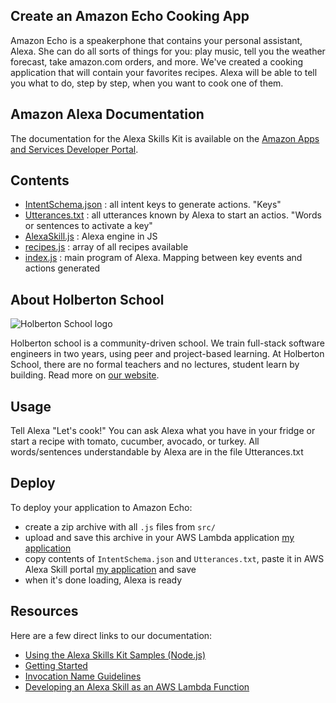 ## Create an Amazon Echo Cooking App
Amazon Echo is a speakerphone that contains your personal assistant, Alexa.
She can do all sorts of things for you: play music, tell you the weather forecast, take amazon.com orders, and more.
We've created a cooking application that will contain your favorites recipes.
Alexa will be able to tell you what to do, step by step, when you want to cook one of them.


## Amazon Alexa Documentation
The documentation for the Alexa Skills Kit is available on the [Amazon Apps and Services Developer Portal](https://developer.amazon.com/appsandservices/solutions/alexa/alexa-skills-kit/).

## Contents
- [IntentSchema.json](speechAssets/IntentSchema.json) : all intent keys to generate actions. "Keys"
- [Utterances.txt](speechAssets/Utterances.txt) : all utterances known by Alexa to start an actios. "Words or sentences to activate a key"
- [AlexaSkill.js](src/AlexaSkill.js) : Alexa engine in JS
- [recipes.js](src/recipes.js) : array of all recipes available
- [index.js](src/index.js) : main program of Alexa. Mapping between key events and actions generated


## About Holberton School
![Holberton School logo](http://photos2.meetupstatic.com/photos/event/3/0/0/8/600_446112296.jpeg)

Holberton school is a community-driven school.
We train full-stack software engineers in two years, using peer and project-based learning.
At Holberton School, there are no formal teachers and no lectures, student learn by building.
Read more on [our website](https://www.holbertonschool.com/).


## Usage
Tell Alexa "Let's cook!" You can ask Alexa what you have in your fridge or start a recipe with tomato, cucumber, avocado, or turkey.
All words/sentences understandable by Alexa are in the file Utterances.txt


## Deploy
To deploy your application to Amazon Echo:

- create a zip archive with all `.js` files from `src/`
- upload and save this archive in your AWS Lambda application [my application](https://console.aws.amazon.com/lambda/home?region=us-east-1#/functions/cook?tab=code)
- copy contents of `IntentSchema.json` and `Utterances.txt`, paste it in AWS Alexa Skill portal [my application](https://developer.amazon.com/edw/home.html#/skill/amzn1.ask.skill.3f75ce0b-1fe6-4748-a438-88f5da60c973/en_US/intentSchema/list) and save
- when it's done loading, Alexa is ready


## Resources
Here are a few direct links to our documentation:

- [Using the Alexa Skills Kit Samples (Node.js)](https://developer.amazon.com/public/solutions/alexa/alexa-skills-kit/docs/using-the-alexa-skills-kit-samples)
- [Getting Started](https://developer.amazon.com/appsandservices/solutions/alexa/alexa-skills-kit/getting-started-guide)
- [Invocation Name Guidelines](https://developer.amazon.com/public/solutions/alexa/alexa-skills-kit/docs/choosing-the-invocation-name-for-an-alexa-skill)
- [Developing an Alexa Skill as an AWS Lambda Function](https://developer.amazon.com/appsandservices/solutions/alexa/alexa-skills-kit/docs/developing-an-alexa-skill-as-a-lambda-function)
